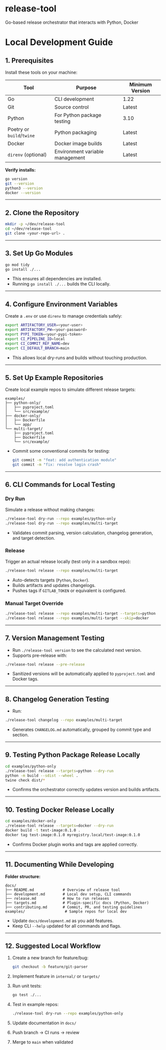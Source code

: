# release-tool
Go-based release orchestrator that interacts with Python, Docker

# **Local Development Guide**

## **1. Prerequisites**

Install these tools on your machine:

| Tool                      | Purpose                         | Minimum Version |
| ------------------------- | ------------------------------- | --------------- |
| Go                        | CLI development                 | 1.22            |
| Git                       | Source control                  | Latest          |
| Python                    | For Python package testing      | 3.10            |
| Poetry or `build`/`twine` | Python packaging                | Latest          |
| Docker                    | Docker image builds             | Latest          |
| `direnv` (optional)       | Environment variable management | Latest          |

**Verify installs:**

```bash
go version
git --version
python3 --version
docker --version
```

---

## **2. Clone the Repository**

```bash
mkdir -p ~/dev/release-tool
cd ~/dev/release-tool
git clone <your-repo-url> .
```

---

## **3. Set Up Go Modules**

```bash
go mod tidy
go install ./...
```

* This ensures all dependencies are installed.
* Running `go install ./...` builds the CLI locally.

---

## **4. Configure Environment Variables**

Create a `.env` or use `direnv` to manage credentials safely:

```bash
export ARTIFACTORY_USER=<your-user>
export ARTIFACTORY_PW=<your-password>
export PYPI_TOKEN=<your-pypi-token>
export CI_PIPELINE_ID=local
export CI_COMMIT_REF_NAME=dev
export CI_DEFAULT_BRANCH=main
```

* This allows local dry-runs and builds without touching production.

---

## **5. Set Up Example Repositories**

Create local example repos to simulate different release targets:

```text
examples/
├── python-only/
│   ├── pyproject.toml
│   └── src/example/
├── docker-only/
│   ├── Dockerfile
│   └── app/
└── multi-target/
    ├── pyproject.toml
    ├── Dockerfile
    └── src/example/
```

* Commit some conventional commits for testing:

  ```bash
  git commit -m "feat: add authentication module"
  git commit -m "fix: resolve login crash"
  ```

---

## **6. CLI Commands for Local Testing**

### **Dry Run**

Simulate a release without making changes:

```bash
./release-tool dry-run --repo examples/python-only
./release-tool dry-run --repo examples/multi-target
```

* Validates commit parsing, version calculation, changelog generation, and target detection.

### **Release**

Trigger an actual release locally (test only in a sandbox repo):

```bash
./release-tool release --repo examples/multi-target
```

* Auto-detects targets (`Python`, `Docker`).
* Builds artifacts and updates changelogs.
* Pushes tags if `GITLAB_TOKEN` or equivalent is configured.

### **Manual Target Override**

```bash
./release-tool release --repo examples/multi-target --targets=python
./release-tool release --repo examples/multi-target --skip=docker
```

---

## **7. Version Management Testing**

* Run `./release-tool version` to see the calculated next version.
* Supports pre-release with:

```bash
./release-tool release --pre-release
```

* Sanitized versions will be automatically applied to `pyproject.toml` and Docker tags.

---

## **8. Changelog Generation Testing**

* Run:

```bash
./release-tool changelog --repo examples/multi-target
```

* Generates `CHANGELOG.md` automatically, grouped by commit type and section.

---

## **9. Testing Python Package Release Locally**

```bash
cd examples/python-only
./release-tool release --targets=python --dry-run
python -m build --sdist --wheel .
twine check dist/*
```

* Confirms the orchestrator correctly updates version and builds artifacts.

---

## **10. Testing Docker Release Locally**

```bash
cd examples/docker-only
./release-tool release --targets=docker --dry-run
docker build -t test-image:0.1.0 .
docker tag test-image:0.1.0 myregistry.local/test-image:0.1.0
```

* Confirms Docker plugin works and tags are applied correctly.

---

## **11. Documenting While Developing**

**Folder structure:**

```text
docs/
├── README.md             # Overview of release tool
├── development.md        # Local dev setup, CLI commands
├── release.md            # How to run releases
├── targets.md            # Plugin-specific docs (Python, Docker)
├── contributing.md       # Commit, PR, and testing guidelines
examples/                  # Sample repos for local dev
```

* Update `docs/development.md` as you add features.
* Keep CLI `--help` updated for all commands and flags.

---

## **12. Suggested Local Workflow**

1. Create a new branch for feature/bug:

   ```bash
   git checkout -b feature/git-parser
   ```
2. Implement feature in `internal/` or `targets/`
3. Run unit tests:

   ```bash
   go test ./...
   ```
4. Test in example repos:

   ```bash
   ./release-tool dry-run --repo examples/python-only
   ```
5. Update documentation in `docs/`
6. Push branch → CI runs → review
7. Merge to `main` when validated

